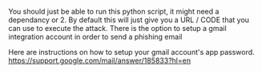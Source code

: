 You should just be able to run this python script, it might need a dependancy or 2.
By default this will just give you a URL / CODE that you can use to execute the attack.
There is the option to setup a gmail integration account in order to send a phishing email


Here are instructions on how to setup your gmail account's app password.
https://support.google.com/mail/answer/185833?hl=en

